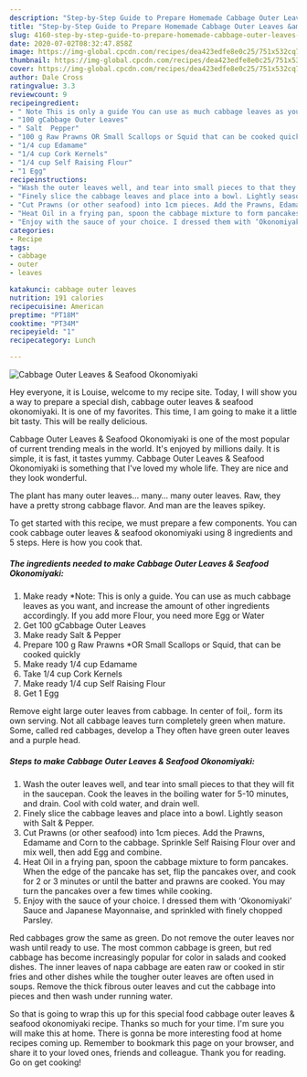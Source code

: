 ```yaml
---
description: "Step-by-Step Guide to Prepare Homemade Cabbage Outer Leaves &amp;amp; Seafood Okonomiyaki"
title: "Step-by-Step Guide to Prepare Homemade Cabbage Outer Leaves &amp;amp; Seafood Okonomiyaki"
slug: 4160-step-by-step-guide-to-prepare-homemade-cabbage-outer-leaves-and-amp-seafood-okonomiyaki
date: 2020-07-02T08:32:47.858Z
image: https://img-global.cpcdn.com/recipes/dea423edfe8e0c25/751x532cq70/cabbage-outer-leaves-seafood-okonomiyaki-recipe-main-photo.jpg
thumbnail: https://img-global.cpcdn.com/recipes/dea423edfe8e0c25/751x532cq70/cabbage-outer-leaves-seafood-okonomiyaki-recipe-main-photo.jpg
cover: https://img-global.cpcdn.com/recipes/dea423edfe8e0c25/751x532cq70/cabbage-outer-leaves-seafood-okonomiyaki-recipe-main-photo.jpg
author: Dale Cross
ratingvalue: 3.3
reviewcount: 9
recipeingredient:
- " Note This is only a guide You can use as much cabbage leaves as you want and increase the amount of other ingredients accordingly If you add more Flour you need more Egg or Water"
- "100 gCabbage Outer Leaves"
- " Salt  Pepper"
- "100 g Raw Prawns OR Small Scallops or Squid that can be cooked quickly"
- "1/4 cup Edamame"
- "1/4 cup Cork Kernels"
- "1/4 cup Self Raising Flour"
- "1 Egg"
recipeinstructions:
- "Wash the outer leaves well, and tear into small pieces to that they will fit in the saucepan. Cook the leaves in the boiling water for 5-10 minutes, and drain. Cool with cold water, and drain well."
- "Finely slice the cabbage leaves and place into a bowl. Lightly season with Salt &amp; Pepper."
- "Cut Prawns (or other seafood) into 1cm pieces. Add the Prawns, Edamame and Corn to the cabbage. Sprinkle Self Raising Flour over and mix well, then add Egg and combine."
- "Heat Oil in a frying pan, spoon the cabbage mixture to form pancakes. When the edge of the pancake has set, flip the pancakes over, and cook for 2 or 3 minutes or until the batter and prawns are cooked. You may turn the pancakes over a few times while cooking."
- "Enjoy with the sauce of your choice. I dressed them with ‘Okonomiyaki’ Sauce and Japanese Mayonnaise, and sprinkled with finely chopped Parsley."
categories:
- Recipe
tags:
- cabbage
- outer
- leaves

katakunci: cabbage outer leaves 
nutrition: 191 calories
recipecuisine: American
preptime: "PT18M"
cooktime: "PT34M"
recipeyield: "1"
recipecategory: Lunch

---
```



![Cabbage Outer Leaves &amp; Seafood Okonomiyaki](https://img-global.cpcdn.com/recipes/dea423edfe8e0c25/751x532cq70/cabbage-outer-leaves-seafood-okonomiyaki-recipe-main-photo.jpg)

Hey everyone, it is Louise, welcome to my recipe site. Today, I will show you a way to prepare a special dish, cabbage outer leaves &amp; seafood okonomiyaki. It is one of my favorites. This time, I am going to make it a little bit tasty. This will be really delicious.

Cabbage Outer Leaves &amp; Seafood Okonomiyaki is one of the most popular of current trending meals in the world. It's enjoyed by millions daily. It is simple, it is fast, it tastes yummy. Cabbage Outer Leaves &amp; Seafood Okonomiyaki is something that I've loved my whole life. They are nice and they look wonderful.

The plant has many outer leaves… many… many outer leaves. Raw, they have a pretty strong cabbage flavor. And man are the leaves spikey.


To get started with this recipe, we must prepare a few components. You can cook cabbage outer leaves &amp; seafood okonomiyaki using 8 ingredients and 5 steps. Here is how you cook that.

<!--inarticleads1-->

##### The ingredients needed to make Cabbage Outer Leaves &amp; Seafood Okonomiyaki:

1. Make ready  *Note: This is only a guide. You can use as much cabbage leaves as you want, and increase the amount of other ingredients accordingly. If you add more Flour, you need more Egg or Water
1. Get 100 gCabbage Outer Leaves
1. Make ready  Salt &amp; Pepper
1. Prepare 100 g Raw Prawns *OR Small Scallops or Squid, that can be cooked quickly
1. Make ready 1/4 cup Edamame
1. Take 1/4 cup Cork Kernels
1. Make ready 1/4 cup Self Raising Flour
1. Get 1 Egg


Remove eight large outer leaves from cabbage. In center of foil,. form its own serving. Not all cabbage leaves turn completely green when mature. Some, called red cabbages, develop a They often have green outer leaves and a purple head. 

<!--inarticleads2-->

##### Steps to make Cabbage Outer Leaves &amp; Seafood Okonomiyaki:

1. Wash the outer leaves well, and tear into small pieces to that they will fit in the saucepan. Cook the leaves in the boiling water for 5-10 minutes, and drain. Cool with cold water, and drain well.
1. Finely slice the cabbage leaves and place into a bowl. Lightly season with Salt &amp; Pepper.
1. Cut Prawns (or other seafood) into 1cm pieces. Add the Prawns, Edamame and Corn to the cabbage. Sprinkle Self Raising Flour over and mix well, then add Egg and combine.
1. Heat Oil in a frying pan, spoon the cabbage mixture to form pancakes. When the edge of the pancake has set, flip the pancakes over, and cook for 2 or 3 minutes or until the batter and prawns are cooked. You may turn the pancakes over a few times while cooking.
1. Enjoy with the sauce of your choice. I dressed them with ‘Okonomiyaki’ Sauce and Japanese Mayonnaise, and sprinkled with finely chopped Parsley.


Red cabbages grow the same as green. Do not remove the outer leaves nor wash until ready to use. The most common cabbage is green, but red cabbage has become increasingly popular for color in salads and cooked dishes. The inner leaves of napa cabbage are eaten raw or cooked in stir fries and other dishes while the tougher outer leaves are often used in soups. Remove the thick fibrous outer leaves and cut the cabbage into pieces and then wash under running water. 

So that is going to wrap this up for this special food cabbage outer leaves &amp; seafood okonomiyaki recipe. Thanks so much for your time. I'm sure you will make this at home. There is gonna be more interesting food at home recipes coming up. Remember to bookmark this page on your browser, and share it to your loved ones, friends and colleague. Thank you for reading. Go on get cooking!
